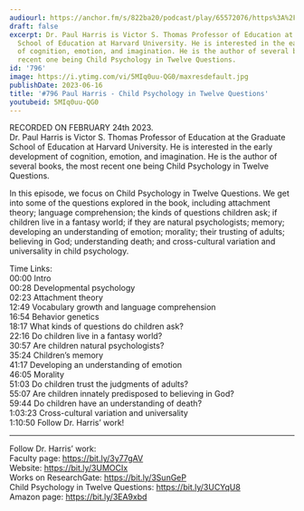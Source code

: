 ```yaml
---
audiourl: https://anchor.fm/s/822ba20/podcast/play/65572076/https%3A%2F%2Fd3ctxlq1ktw2nl.cloudfront.net%2Fstaging%2F2023-1-24%2F3292fcf5-efed-c13b-655d-f14063ab7f22.m4a
draft: false
excerpt: Dr. Paul Harris is Victor S. Thomas Professor of Education at the Graduate
  School of Education at Harvard University. He is interested in the early development
  of cognition, emotion, and imagination. He is the author of several books, the most
  recent one being Child Psychology in Twelve Questions.
id: '796'
image: https://i.ytimg.com/vi/5MIq0uu-QG0/maxresdefault.jpg
publishDate: 2023-06-16
title: '#796 Paul Harris - Child Psychology in Twelve Questions'
youtubeid: 5MIq0uu-QG0
---
```

<div class="timelinks">

RECORDED ON FEBRUARY 24th 2023.  
Dr. Paul Harris is Victor S. Thomas Professor of Education at the Graduate School of Education at Harvard University. He is interested in the early development of cognition, emotion, and imagination. He is the author of several books, the most recent one being Child Psychology in Twelve Questions.

In this episode, we focus on Child Psychology in Twelve Questions. We get into some of the questions explored in the book, including attachment theory; language comprehension; the kinds of questions children ask; if children live in a fantasy world; if they are natural psychologists; memory; developing an understanding of emotion; morality; their trusting of adults; believing in God; understanding death; and cross-cultural variation and universality in child psychology.

Time Links:  
<time>00:00</time> Intro  
<time>00:28</time> Developmental psychology  
<time>02:23</time> Attachment theory  
<time>12:49</time> Vocabulary growth and language comprehension  
<time>16:54</time> Behavior genetics  
<time>18:17</time> What kinds of questions do children ask?  
<time>22:16</time> Do children live in a fantasy world?  
<time>30:57</time> Are children natural psychologists?  
<time>35:24</time> Children’s memory  
<time>41:17</time> Developing an understanding of emotion  
<time>46:05</time> Morality  
<time>51:03</time> Do children trust the judgments of adults?  
<time>55:07</time> Are children innately predisposed to believing in God?  
<time>59:44</time> Do children have an understanding of death?  
<time>1:03:23</time> Cross-cultural variation and universality  
<time>1:10:50</time> Follow Dr. Harris’ work!

---

Follow Dr. Harris’ work:  
Faculty page: https://bit.ly/3y77gAV  
Website: https://bit.ly/3UMOCIx  
Works on ResearchGate: https://bit.ly/3SunGeP  
Child Psychology in Twelve Questions: https://bit.ly/3UCYqU8  
Amazon page: https://bit.ly/3EA9xbd
</div>

